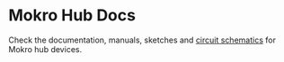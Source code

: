 # Mokro Hub Docs

Check the documentation, manuals, sketches and [circuit schematics](https://github.com/mokro-hub/mokro-docs/tree/main/schematics) for Mokro hub devices.
